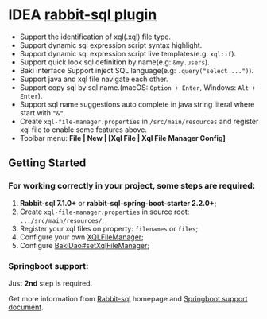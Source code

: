 # IDEA [rabbit-sql plugin](https://plugins.jetbrains.com/plugin/21403-rabbit-sql)

- Support the identification of xql(.xql) file type.
- Support dynamic sql expression script syntax highlight.
- Support dynamic sql expression script live templates(e.g: `xql:if`).
- Support quick look sql definition by name(e.g: `&my.users`).
- Baki interface Support inject SQL language(e.g: `.query("select ...")`).
- Support java and xql file navigate each other.
- Support copy sql by sql name.(macOS: `Option + Enter`, Windows: `Alt + Enter`).
- Support sql name suggestions auto complete in java string literal where start with `"&"`.
- Create `xql-file-manager.properties` in `/src/main/resources` and register xql file to enable some features above.
- Toolbar menu: **File | New | [Xql File | Xql File Manager Config]**

## Getting Started

### For working correctly in your project, some steps are required:

1. **Rabbit-sql 7.1.0+** or **rabbit-sql-spring-boot-starter 2.2.0+**;
2. Create `xql-file-manager.properties` in source root: `.../src/main/resources/`;
3. Register your xql files on property: `filenames` or `files`;
4. Configure your own [XQLFileManager](https://github.com/chengyuxing/rabbit-sql#XQLFileManager);
5. Configure [BakiDao#setXqlFileManager](https://github.com/chengyuxing/rabbit-sql#bakidao);

### Springboot support:

Just **2nd** step is required.

Get more information from [Rabbit-sql](https://github.com/chengyuxing/rabbit-sql) homepage
and [Springboot support document](https://github.com/chengyuxing/rabbit-sql-spring-boot-starter).
